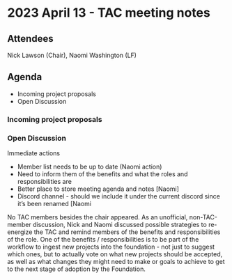 # 2023 April 13 - TAC meeting notes

## Attendees
Nick Lawson (Chair), Naomi Washington (LF)

## Agenda
- Incoming project proposals
- Open Discussion

### Incoming project proposals

### Open Discussion
Immediate actions
- Member list needs to be up to date (Naomi action)
-  Need to inform them of the benefits and what the roles and responsibilities are
-  Better place to store meeting agenda and notes [Naomi]
-  Discord channel - should we include it under the current discord since it’s been renamed [Naomi

No TAC members besides the chair appeared.  As an unofficial, non-TAC-member discussion, Nick and Naomi discussed possible strategies to re-energize the TAC and remind members of the benefits and responsibilities of the role.  One of the benefits / responsibilities is to be part of the workflow to ingest new projects into the foundation - not just to suggest which ones, but to actually vote on what new projects should be accepted, as well as what changes they might need to make or goals to achieve to get to the next stage of adoption by the Foundation.

